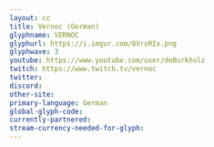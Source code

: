 ```yaml
---
layout: cc
title: Vernoc (German)
glyphname: VERNOC
glyphurl: https://i.imgur.com/8VrsRIx.png
glyphwave: 3
youtube: https://www.youtube.com/user/deBurkholz
twitch: https://www.twitch.tv/vernoc
twitter: 
discord: 
other-site: 
primary-language: German
global-glyph-code: 
currently-partnered: 
stream-currency-needed-for-glyph: 
---
```


